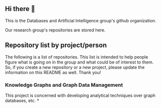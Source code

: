 ## Hi there 👋

This is the Databases and Artificial Intelligence group's github organization.

Our research group's repositories are stored here.

## Repository list by project/person

The following is a list of repositories. This list is intended to help people figure what is going on in the group and what could be of interest to them. So, if you create a new repository or a new project, please update the information on this README as well. Thank you!

### Knowledge Graphs and Graph Data Management

This project is concerned with developing analytical techniques over graph databases, etc.
* 


